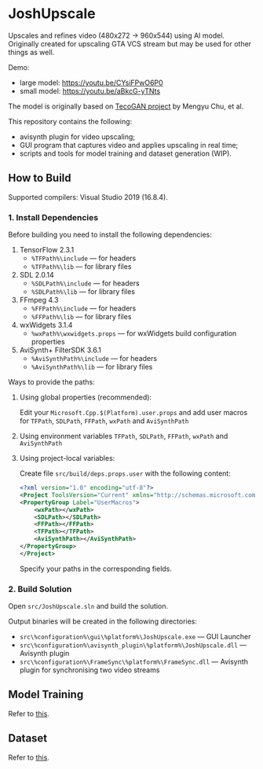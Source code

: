 # JoshUpscale

Upscales and refines video (480x272 -> 960x544) using AI model. Originally created for upscaling GTA VCS stream but may be used for other things as well.

Demo:

- large model: https://youtu.be/CYsiFPwO6P0
- small model: https://youtu.be/aBkcG-yTNts

The model is originally based on [TecoGAN project](https://github.com/thunil/TecoGAN) by Mengyu Chu, et al.

This repository contains the following:

- avisynth plugin for video upscaling;
- GUI program that captures video and applies upscaling in real time;
- scripts and tools for model training and dataset generation (WIP).

## How to Build

Supported compilers: Visual Studio 2019 (16.8.4).

### 1. Install Dependencies

Before building you need to install the following dependencies:

1. TensorFlow 2.3.1
    - `%TFPath%\include` &mdash; for headers
    - `%TFPath%\lib` &mdash; for library files
2. SDL 2.0.14
    - `%SDLPath%\include` &mdash; for headers
    - `%SDLPath%\lib` &mdash; for library files
3. FFmpeg 4.3
    - `%FFPath%\include` &mdash; for headers
    - `%FFPath%\lib` &mdash; for library files
4. wxWidgets 3.1.4
    - `%wxPath%\wxwidgets.props` &mdash; for wxWidgets build configuration properties
5. AviSynth+ FilterSDK 3.6.1
    - `%AviSynthPath%\include` &mdash; for headers
    - `%AviSynthPath%\lib` &mdash; for library files

Ways to provide the paths:

1. Using global properties (recommended):

    Edit your `Microsoft.Cpp.$(Platform).user.props` and add user macros for `TFPath`, `SDLPath`, `FFPath`, `wxPath` and `AviSynthPath`

2. Using environment variables `TFPath`, `SDLPath`, `FFPath`, `wxPath` and `AviSynthPath`

3. Using project-local variables:

    Create file `src/build/deps.props.user` with the following content:

    ```xml
    <?xml version="1.0" encoding="utf-8"?>
    <Project ToolsVersion="Current" xmlns="http://schemas.microsoft.com/developer/msbuild/2003">
    <PropertyGroup Label="UserMacros">
        <wxPath></wxPath>
        <SDLPath></SDLPath>
        <FFPath></FFPath>
        <TFPath></TFPath>
        <AviSynthPath></AviSynthPath>
    </PropertyGroup>
    </Project>
    ```

    Specify your paths in the corresponding fields.

### 2. Build Solution

Open `src/JoshUpscale.sln` and build the solution.

Output binaries will be created in the following directories:

- `src\%configuration%\gui\%platform%\JoshUpscale.exe` &mdash; GUI Launcher
- `src\%configuration%\avisynth_plugin\%platform%\JoshUpscale.dll` &mdash; Avisynth plugin
- `src\%configuration%\FrameSync\%platform%\FrameSync.dll` &mdash; Avisynth plugin for synchronising two video streams

## Model Training

Refer to [this](./scripts/training/README.md).

## Dataset

Refer to [this](./scripts/dataset/README.md).
